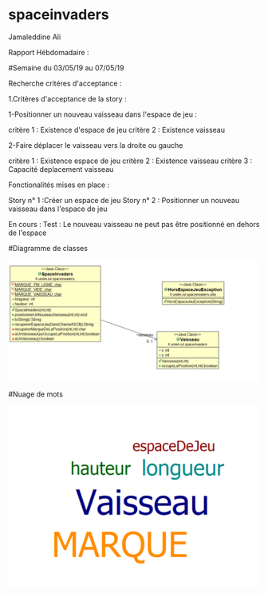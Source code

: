# spaceinvaders

Jamaleddine Ali

Rapport Hébdomadaire : 

#Semaine du 03/05/19 au 07/05/19


Recherche critéres d'acceptance :

1.Critères d'acceptance de la story : 

1-Positionner un nouveau vaisseau dans l'espace de jeu : 

critère 1 : Existence d'espace de jeu 
critère 2 : Existence vaisseau

2-Faire déplacer le vaisseau vers la droite ou gauche

critère 1 : Existence espace de jeu 
critère 2 : Existence vaisseau 
critère 3 : Capacité deplacement vaisseau 

Fonctionalités mises en place : 

Story n° 1 :Créer un espace de jeu
Story n° 2 : Positionner un nouveau vaisseau dans l'espace de jeu

En cours : Test : Le nouveau vaisseau ne peut pas être positionné en dehors de l'espace

#Diagramme de classes 

![alt text](https://github.com/AliJamaleddine/spaceinvaders/blob/master/diagramme.PNG)

#Nuage de mots

![alt text](https://github.com/AliJamaleddine/spaceinvaders/blob/master/nuagedemots.PNG)










